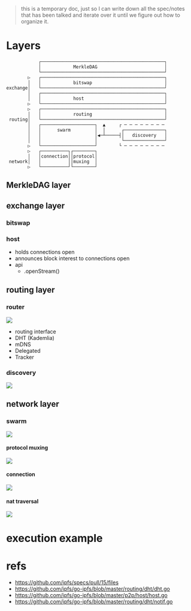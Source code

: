> this is a temporary doc, just so I can write down all the spec/notes that has been talked and iterate over it until we figure out how to organize it.

# Layers

```
            ┌──────────────────────────────────────────────┐
            │            MerkleDAG                         │
            └──────────────────────────────────────────────┘
        ▷   ┌──────────────────────────────────────────────┐
        │   │            bitswap                           │
exchange│   └──────────────────────────────────────────────┘
        │   ┌──────────────────────────────────────────────┐
        │   │            host                              │
        ▷   └──────────────────────────────────────────────┘
        ▷   ┌──────────────────────────────────────────────┐
        │   │            routing                           │
 routing│   └──────────────────────────────────────────────┘
        │   ┌────────────────────┐  ▲     ┌ ─ ─ ─ ─ ─ ─ ─ ─
        │   │      swarm         │  │      ┌───────────────┐
        │   │                    │◀─┴─────┤│   discovery   │
        │   │                    │         └───────────────┘
        ▷   └────────────────────┘        └ ─ ─ ─ ─ ─ ─ ─ ─
        ▷   ┌──────────┐┌────────┐
        │   │connection││protocol│
 network│   │          ││muxing  │
        ▷   └──────────┘└────────┘
```

## MerkleDAG layer

## exchange layer

### bitswap

### host

- holds connections open
- announces block interest to connections open
- api
  - .openStream(<peer that owns blockId>)

## routing layer

### router

![](https://cldup.com/gifxf20TnJ-3000x3000.png)

- routing interface
- DHT (Kademlia)
- mDNS
- Delegated
- Tracker

### discovery

![](https://cldup.com/q3JsosI5zo-3000x3000.png)

## network layer

### swarm

![](https://cldup.com/As4HG0h4d9-3000x3000.png)

#### protocol muxing

![](https://cldup.com/o8CRUe2Y2U-1200x1200.png)

#### connection

![](https://cldup.com/JpaKDIUxRS-1200x1200.png)

#### nat traversal

![](https://cldup.com/3KMuGu3tEb-2000x2000.png)

# execution example



# refs

- https://github.com/ipfs/specs/pull/15/files
- https://github.com/ipfs/go-ipfs/blob/master/routing/dht/dht.go
- https://github.com/ipfs/go-ipfs/blob/master/p2p/host/host.go
- https://github.com/ipfs/go-ipfs/blob/master/routing/dht/notif.go
